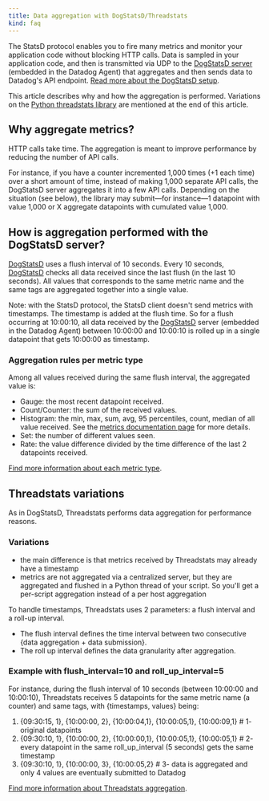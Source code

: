 ```yaml
---
title: Data aggregation with DogStatsD/Threadstats
kind: faq
---
```


The StatsD protocol enables you to fire many metrics and monitor your application code without blocking HTTP calls. Data is sampled in your application code, and then is transmitted via UDP to the [DogStatsD server][1] (embedded in the Datadog Agent) that aggregates and then sends data to Datadog's API endpoint. [Read more about the DogStatsD setup][1].

This article describes why and how the aggregation is performed.
Variations on the [Python threadstats library][2] are mentioned at the end of this article.

## Why aggregate metrics?

HTTP calls take time. The aggregation is meant to improve performance by reducing the number of API calls.

For instance, if you have a counter incremented 1,000 times (+1 each time) over a short amount of time, instead of making 1,000 separate API calls, the DogStatsD server aggregates it into a few API calls. Depending on the situation (see below), the library may submit—for instance—1 datapoint with value 1,000 or X aggregate datapoints with cumulated value 1,000.

## How is aggregation performed with the DogStatsD server?

[DogStatsD][1] uses a flush interval of 10 seconds. Every 10 seconds, [DogStatsD][1] checks all data received since the last flush (in the last 10 seconds). All values that corresponds to the same metric name and the same tags are aggregated together into a single value.

Note: with the StatsD protocol, the StatsD client doesn't send metrics with timestamps. The timestamp is added at the flush time. So for a flush occurring at 10:00:10, all data received by the [DogStatsD][1] server (embedded in the Datadog Agent) between 10:00:00 and 10:00:10 is rolled up in a single datapoint that gets 10:00:00 as timestamp.

### Aggregation rules per metric type

Among all values received during the same flush interval, the aggregated value is:

* Gauge: the most recent datapoint received.
* Count/Counter: the sum of the received values.
* Histogram: the min, max, sum, avg, 95 percentiles, count, median of all value received. See the [metrics documentation page][3] for more details.
* Set: the number of different values seen.
* Rate: the value difference divided by the time difference of the last 2 datapoints received.

[Find more information about each metric type][3].

## Threadstats variations

As in DogStatsD, Threadstats performs data aggregation for performance reasons.

### Variations

* the main difference is that metrics received by Threadstats may already have a timestamp
* metrics are not aggregated via a centralized server, but they are aggregated and flushed in a Python thread of your script. So you'll get a per-script aggregation instead of a per host aggregation

To handle timestamps, Threadstats uses 2 parameters: a flush interval and a roll-up interval.

* The flush interval defines the time interval between two consecutive {data aggregation + data submission}.
* The roll up interval defines the data granularity after aggregation.

### Example with flush_interval=10 and roll_up_interval=5

For instance, during the flush interval of 10 seconds (between 10:00:00 and 10:00:10), Threadstats receives 5 datapoints for the same metric name (a counter) and same tags, with {timestamps, values} being:

1. {09:30:15, 1}, {10:00:00, 2}, {10:00:04,1}, {10:00:05,1}, {10:00:09,1} # 1- original datapoints
2. {09:30:10, 1}, {10:00:00, 2}, {10:00:00,1}, {10:00:05,1}, {10:00:05,1} # 2- every datapoint in the same roll_up_interval (5 seconds) gets the same timestamp
3. {09:30:10, 1}, {10:00:00, 3}, {10:00:05,2} # 3- data is aggregated and only 4 values are eventually submitted to Datadog

[Find more information about Threadstats aggregation][4].

[1]: /developers/metrics/dogstatsd_metrics_submission
[2]: /developers/faq/is-there-an-alternative-to-dogstatsd-and-the-api-to-submit-metrics-threadstats
[3]: /developers/metrics
[4]: https://github.com/DataDog/datadogpy/blob/master/datadog/threadstats/metrics.py
